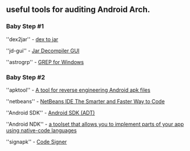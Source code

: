 ## useful tools for auditing Android Arch.

### Baby Step #1

''dex2jar'' - [dex to jar](https://code.google.com/p/dex2jar/)

''jd-gui'' - [Jar Decompiler GUI](http://jd.benow.ca/)

''astrogrp'' - [GREP for Windows](http://astrogrep.sourceforge.net/)

### Baby Step #2

''apktool'' - [A tool for reverse engineering Android apk files](https://code.google.com/p/android-apktool/)

''netbeans'' - [NetBeans IDE The Smarter and Faster Way to Code](https://netbeans.org/features/java/debugger.html)

''Android SDK'' - [Android SDK (ADT)](http://developer.android.com/sdk/index.html)

''Android NDK'' - [a toolset that allows you to implement parts of your app using native-code languages](https://developer.android.com/tools/sdk/ndk/index.html)

''signapk'' - [Code Signer](https://code.google.com/p/signapk/)

